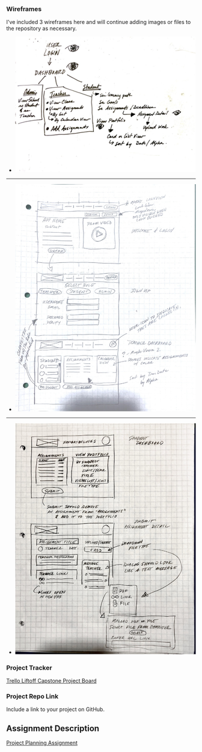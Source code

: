 ### Wireframes
I've included 3 wireframes here and will continue adding images or files to the repository as necessary. 
* ![Page Map Image](/P3-Project_Planning/Wireframe_PageMap.jpg)
___
* ![Wireframes: Welcome, User Login, User Sign Up](/P3-Project_Planning/Wireframe_Welcome-Signup-TeacherDash.jpg)
___
* ![Wireframes: Student Dashboard, Submit assignment, Upload](/P3-Project_Planning/Wireframe_StudentDash-SubmitAssign-Upload.jpg)

### Project Tracker

[Trello Liftoff Capstone Project Board](https://trello.com/b/aXf3ie24/liftoff-project-boardabbyhowe)

### Project Repo Link

Include a link to your project on GitHub.


## Assignment Description
[Project Planning Assignment](https://education.launchcode.org/liftoff/modules/assignments/project-planning)